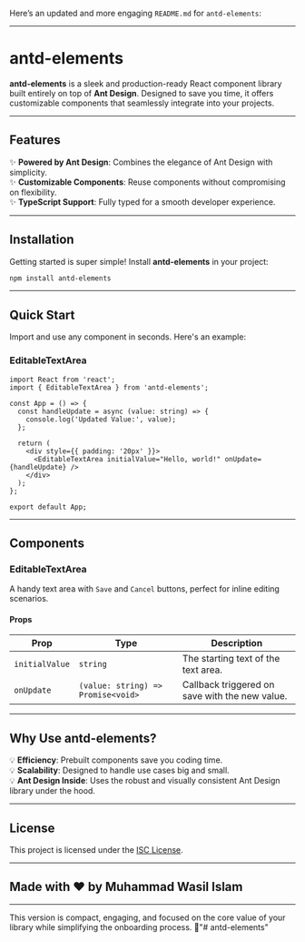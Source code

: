 Here’s an updated and more engaging `README.md` for `antd-elements`:

---

# **antd-elements**

**antd-elements** is a sleek and production-ready React component library built entirely on top of **Ant Design**. Designed to save you time, it offers customizable components that seamlessly integrate into your projects.

---

## **Features**

✨ **Powered by Ant Design**: Combines the elegance of Ant Design with simplicity.  
✨ **Customizable Components**: Reuse components without compromising on flexibility.  
✨ **TypeScript Support**: Fully typed for a smooth developer experience.

---

## **Installation**

Getting started is super simple! Install **antd-elements** in your project:

```bash
npm install antd-elements
```

---

## **Quick Start**

Import and use any component in seconds. Here's an example:

### EditableTextArea

```tsx
import React from 'react';
import { EditableTextArea } from 'antd-elements';

const App = () => {
  const handleUpdate = async (value: string) => {
    console.log('Updated Value:', value);
  };

  return (
    <div style={{ padding: '20px' }}>
      <EditableTextArea initialValue="Hello, world!" onUpdate={handleUpdate} />
    </div>
  );
};

export default App;
```

---

## **Components**

### **EditableTextArea**

A handy text area with `Save` and `Cancel` buttons, perfect for inline editing scenarios.

#### **Props**

| Prop           | Type                                | Description                                     |
|----------------|-------------------------------------|-------------------------------------------------|
| `initialValue` | `string`                            | The starting text of the text area.            |
| `onUpdate`     | `(value: string) => Promise<void>`  | Callback triggered on save with the new value. |

---

## **Why Use antd-elements?**

💡 **Efficiency**: Prebuilt components save you coding time.  
💡 **Scalability**: Designed to handle use cases big and small.  
💡 **Ant Design Inside**: Uses the robust and visually consistent Ant Design library under the hood.

---

## **License**

This project is licensed under the [ISC License](./LICENSE).

---

## **Made with ❤️ by Muhammad Wasil Islam**

---

This version is compact, engaging, and focused on the core value of your library while simplifying the onboarding process. 🚀"# antd-elements" 
